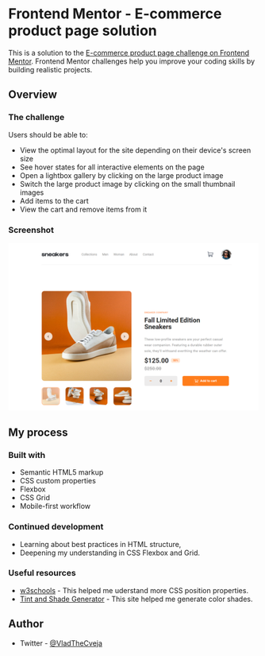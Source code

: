 # Frontend Mentor - E-commerce product page solution

This is a solution to the [E-commerce product page challenge on Frontend Mentor](https://www.frontendmentor.io/challenges/ecommerce-product-page-UPsZ9MJp6). 
Frontend Mentor challenges help you improve your coding skills by building realistic projects.

## Overview

### The challenge

Users should be able to:

- View the optimal layout for the site depending on their device's screen size
- See hover states for all interactive elements on the page
- Open a lightbox gallery by clicking on the large product image
- Switch the large product image by clicking on the small thumbnail images
- Add items to the cart
- View the cart and remove items from it

### Screenshot

![desktop](./screenshot.jpg)

## My process

### Built with

- Semantic HTML5 markup
- CSS custom properties
- Flexbox
- CSS Grid
- Mobile-first workflow

### Continued development

- Learning about best practices in HTML structure,
- Deepening my understanding in CSS Flexbox and Grid. 

### Useful resources

- [w3schools](https://www.w3schools.com/) - This helped me uderstand more CSS position properties.
- [Tint and Shade Generator](https://maketintsandshades.com/) - This site helped me generate color shades.

## Author

- Twitter - [@VladTheCveja](https://twitter.com/VladTheCveja)
